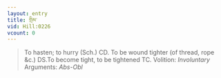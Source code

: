 ```yaml
---
layout: entry
title: གྲིམ་
vid: Hill:0226
vcount: 0
---
```

> To hasten; to hurry (Sch\.) CD\. To be wound tighter (of thread, rope &c\.) DS\.To become tight, to be tightened TC\.
> Volition: _Involuntary_
> Arguments: _Abs-Obl_


